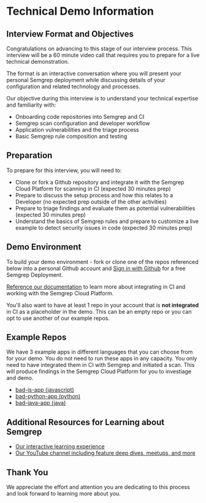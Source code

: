 # Technical Demo Information

## Interview Format and Objectives

Congratulations on advancing to this stage of our interview process. This interview will be a 60 minute video call that requires you to prepare for a live technical demonstration.

The format is an interactive conversation where you will present your personal Semgrep deployment while discussing details of your configuration and related technology and processes.

Our objective during this interview is to understand your technical expertise and familiarity with:
- Onboarding code repositories into Semgrep and CI
- Semgrep scan configuration and developer workflow
- Application vulnerabilities and the triage process
- Basic Semgrep rule composition and testing

## Preparation

To prepare for this interview, you will need to:
- Clone or fork a Github repository and integrate it with the Semgrep Cloud Platform for scanning in CI (expected 30 minutes prep)
- Prepare to discuss the setup process and how this relates to a Developer (no expected prep outside of the other activities)
- Prepare to triage findings and evaluate them as potential vulnerabilities (expected 30 minutes prep)
- Understand the basics of Semgrep rules and prepare to customize a live example to detect security issues in code (expected 30 minutes prep)

## Demo Environment

To build your demo environment - fork or clone one of the repos referenced below into a personal Github account and [Sign in with Github](https://semgrep.dev/login?utm_source=website) for a free Semgrep Deployment. 

[Reference our documentation](https://semgrep.dev/docs/) to learn more about integrating in CI and working with the Semgrep Cloud Platform. 

You'll also want to have at least 1 repo in your account that is __not integrated__ in CI as a placeholder in the demo.  This can be an empty repo or you can opt to use another of our example repos.

## Example Repos

We have 3 example apps in different languages that you can choose from for your demo.  You do not need to run these apps in any capacity.  You only need to have integrated them in CI with Semgrep and initiated a scan.  This will produce findings in the Semgrep Cloud Platform for you to investiage and demo.

- [bad-js-app (javascript)](https://github.com/r2c-CSE/bad-js-app)
- [bad-python-app (python)](https://github.com/r2c-CSE/bad-python-app)
- [bad-java-app (java)](https://github.com/r2c-CSE/bad-java-app)

## Additional Resources for Learning about Semgrep

- [Our interactive learning experience](https://semgrep.dev/learn)
- [Our YouTube channel including feature deep dives, meetups, and more](https://www.youtube.com/@semgrep)

## Thank You

We appreciate the effort and attention you are dedicating to this process and look forward to learning more about you.
